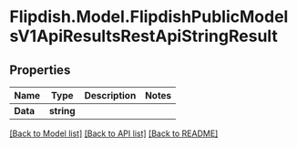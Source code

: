 # Flipdish.Model.FlipdishPublicModelsV1ApiResultsRestApiStringResult
## Properties

Name | Type | Description | Notes
------------ | ------------- | ------------- | -------------
**Data** | **string** |  | 

[[Back to Model list]](../README.md#documentation-for-models) [[Back to API list]](../README.md#documentation-for-api-endpoints) [[Back to README]](../README.md)

